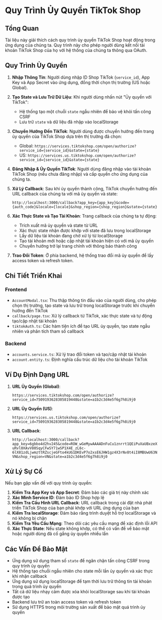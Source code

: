 # Quy Trình Ủy Quyền TikTok Shop

## Tổng Quan

Tài liệu này giải thích cách quy trình ủy quyền TikTok Shop hoạt động trong ứng dụng của chúng ta. Quy trình này cho phép người dùng kết nối tài khoản TikTok Shop của họ với hệ thống của chúng ta thông qua OAuth.

## Quy Trình Ủy Quyền

1. **Nhập Thông Tin**: Người dùng nhập ID Shop TikTok (`service_id`), App Key và App Secret vào ứng dụng, đồng thời chọn thị trường (US hoặc Global).

2. **Tạo State và Lưu Trữ Dữ Liệu**: Khi người dùng nhấn nút "Ủy quyền với TikTok":
   - Hệ thống tạo một chuỗi `state` ngẫu nhiên để bảo vệ khỏi tấn công CSRF
   - Lưu trữ `state` và dữ liệu đã nhập vào localStorage

3. **Chuyển Hướng Đến TikTok**: Người dùng được chuyển hướng đến trang ủy quyền của TikTok Shop dựa trên thị trường đã chọn:
   - Global: `https://services.tiktokshop.com/open/authorize?service_id={service_id}&state={state}`
   - US: `https://services.us.tiktokshop.com/open/authorize?service_id={service_id}&state={state}`

4. **Đăng Nhập & Ủy Quyền TikTok**: Người dùng đăng nhập vào tài khoản TikTok Shop (nếu chưa đăng nhập) và cấp quyền cho ứng dụng của chúng ta.

5. **Xử Lý Callback**: Sau khi ủy quyền thành công, TikTok chuyển hướng đến URL callback của chúng ta với mã ủy quyền và state:
   ```
   http://localhost:3000/callback?app_key={app_key}&code={auth_code}&locale={locale}&shop_region={shop_region}&state={state}
   ```

6. **Xác Thực State và Tạo Tài Khoản**: Trang callback của chúng ta tự động:
   - Trích xuất mã ủy quyền và state từ URL
   - Xác thực state nhận được khớp với state đã lưu trong localStorage
   - Lấy dữ liệu tài khoản đang chờ xử lý từ localStorage
   - Tạo tài khoản mới hoặc cập nhật tài khoản hiện có với mã ủy quyền
   - Chuyển hướng trở lại trang chính với thông báo thành công

7. **Trao Đổi Token**: Ở phía backend, hệ thống trao đổi mã ủy quyền để lấy access token và refresh token.

## Chi Tiết Triển Khai

### Frontend

- `AccountModal.tsx`: Thu thập thông tin đầu vào của người dùng, cho phép chọn thị trường, tạo state và lưu trữ trong localStorage trước khi chuyển hướng đến TikTok
- `callback/page.tsx`: Xử lý callback từ TikTok, xác thực state và tự động tạo/cập nhật tài khoản
- `tiktokAuth.ts`: Các hàm tiện ích để tạo URL ủy quyền, tạo state ngẫu nhiên và phân tích tham số callback

### Backend

- `accounts.service.ts`: Xử lý trao đổi token và tạo/cập nhật tài khoản
- `account.entity.ts`: Định nghĩa cấu trúc dữ liệu cho tài khoản TikTok

## Ví Dụ Định Dạng URL

1. **URL Ủy Quyền (Global)**:
   ```
   https://services.tiktokshop.com/open/authorize?service_id=7509193628305819448&state=a1b2c3d4e5f6g7h8i9j0
   ```

2. **URL Ủy Quyền (US)**:
   ```
   https://services.us.tiktokshop.com/open/authorize?service_id=7509193628305819448&state=a1b2c3d4e5f6g7h8i9j0
   ```

3. **URL Callback**:
   ```
   http://localhost:3000/callback?app_key=6gbbo4d2hv245&code=ROW_wGeMywAAAADnFuCu1znrrt1QEiPuXaUBxzeXrpNiZqyaVm-uRvl0XAvV80SqyCFwSY71wSP1X4E_zL6c-6lX81zdLjwmzttRZscjeGFto4kUG1DKEvP7o2xsE6JHW1gz4X3rNv8t4iI8MBUwU63NDkdjZTcTnVcM&locale=vi-VN&shop_region=VN&state=a1b2c3d4e5f6g7h8i9j0
   ```

## Xử Lý Sự Cố

Nếu bạn gặp vấn đề với quy trình ủy quyền:

1. **Kiểm Tra App Key và App Secret**: Đảm bảo các giá trị này chính xác
2. **Xác Minh Service ID**: Đảm bảo ID Shop hợp lệ
3. **Kiểm Tra Cấu Hình URL Callback**: URL callback trong cài đặt nhà phát triển TikTok Shop của bạn phải khớp với URL ứng dụng của bạn
4. **Kiểm Tra localStorage**: Đảm bảo rằng trình duyệt hỗ trợ localStorage và nó không bị chặn
5. **Kiểm Tra Yêu Cầu Mạng**: Theo dõi các yêu cầu mạng để xác định lỗi API
6. **Xác Thực State**: Nếu state không khớp, có thể có vấn đề về bảo mật hoặc người dùng đã cố gắng ủy quyền nhiều lần

## Các Vấn Đề Bảo Mật

- Ứng dụng sử dụng tham số `state` để ngăn chặn tấn công CSRF trong quy trình ủy quyền
- Hệ thống tạo chuỗi ngẫu nhiên cho state mỗi lần ủy quyền và xác thực khi nhận callback
- Ứng dụng sử dụng localStorage để tạm thời lưu trữ thông tin tài khoản trong quá trình ủy quyền
- Tất cả dữ liệu nhạy cảm được xóa khỏi localStorage sau khi tài khoản được tạo
- Backend lưu trữ an toàn access token và refresh token
- Sử dụng HTTPS trong môi trường sản xuất để bảo mật quá trình ủy quyền 